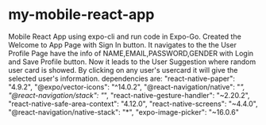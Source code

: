# my-mobile-react-app
Mobile React App using expo-cli and run code in Expo-Go.
Created the Welcome to App Page with Sign In button.
It navigates to the the User Profile Page have the info of NAME,EMAIL,PASSWORD,GENDER with Login and Save Profile button.
Now it leads to the User Suggestion where random user card is showed.
By clicking on any user's usercard it will give the selected user's information.
dependencies are:
    "react-native-paper": "4.9.2",
    "@expo/vector-icons": "^14.0.2",
    "@react-navigation/native": "*",
    "@react-navigation/stack": "*",
    "react-native-gesture-handler": "~2.20.2",
    "react-native-safe-area-context": "4.12.0",
    "react-native-screens": "~4.4.0",
    "@react-navigation/native-stack": "*",
    "expo-image-picker": "~16.0.6"
